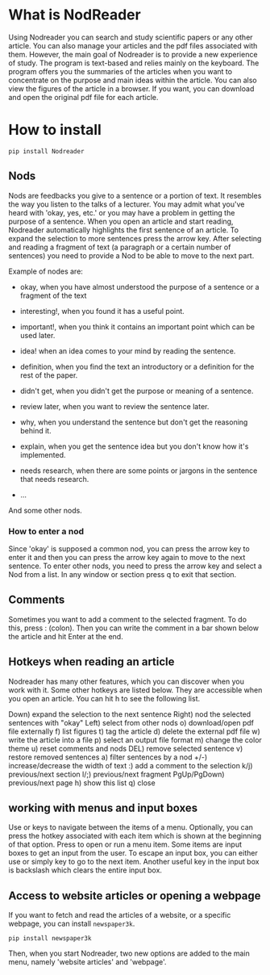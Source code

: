 # What is NodReader

Using Nodreader you can search and study scientific papers or any other article.
You can also manage your articles and the pdf files associated with them.
However, the main goal of Nodreader is to provide a new experience of study. The program is text-based and relies mainly on the keyboard. The program offers you the summaries of the articles when you want to concentrate on the purpose and main ideas within the article. You can also view the figures of the article in a browser. If you want, you can download and open the original pdf file for each article.

# How to install

```
pip install Nodreader
```

## Nods
Nods are feedbacks you give to a sentence or a portion of text. It resembles the way you listen to the talks of a lecturer. You may admit what you've heard with 'okay, yes, etc.' or you may have a problem in getting the purpose of a sentence.
When you open an article and start reading, Nodreader automatically highlights the first sentence of an article. To expand the selection to more sentences press the <Down> arrow key. After selecting and reading a fragment of text (a paragraph or a certain number of sentences) you need to provide a Nod to be able to move to the next part. 

Example of nodes are:

 - okay, when you have almost understood the purpose of a sentence or a fragment of the text
 - interesting!, when you found it has a useful point.
 - important!, when you think it contains an important point which can be used later.
 - idea! when an idea comes to your mind by reading the sentence.
 - definition, when you find the text an introductory or a definition for the rest of the paper.

 - didn't get, when you didn't get the purpose or meaning of a sentence.
 - review later, when you want to review the sentence later.
 - why, when you understand the sentence but don't get the reasoning behind it.
 - explain, when you get the sentence idea but you don't know how it's implemented.
 - needs research, when there are some points or jargons in the sentence that needs research.

 - ...
 

And some other nods.

### How to enter a nod

Since 'okay' is supposed a common nod, you can press the <Right> arrow key to enter it and then you can press the <Down> arrow key again to move to the next sentence. To enter other nods, you need to press the <Left> arrow key and select a Nod from a list. In any window or section press q to exit that section. 

## Comments

Sometimes you want to add a comment to the selected fragment. To do this, press : (colon). Then you can write the comment in a bar shown below the article and hit Enter at the end.

## Hotkeys when reading an article

Nodreader has many other features, which you can discover when you work with it. Some other hotkeys are listed below. They are accessible when you open an article. You can hit h to see the following list. 

 Down)          expand the selection to the next sentence
 Right)         nod the selected sentences with "okay"
 Left)          select from other nods
 o)             download/open pdf file externally
 f)             list figures
 t)             tag the article
 d)             delete the external pdf file 
 w)             write the article into a file
 p)             select an output file format
 m)             change the color theme
 u)             reset comments and nods
 DEL)           remove selected sentence
 v)             restore removed sentences
 a)             filter sentences by a nod
 +/-)           increase/decrease the width of text
 :)             add a comment to the selection
 k/j)           previous/next section
 l/;)           previous/next fragment
 PgUp/PgDown)   previous/next page
 h)             show this list
 q)             close


## working with menus and input boxes

Use <Down> or <Up> keys to navigate between the items of a menu. Optionally, you can press the hotkey associated with each item which is shown at the beginning of that option. Press <Enter> to open or run a menu item. Some items are input boxes to get an input from the user. To escape an input box, you can either use <Esc> or simply <Down> key to go to the next item. Another useful key in the input box is backslash which clears the entire input box.


## Access to website articles or opening a webpage

If you want to fetch and read the articles of a website, or a specific webpage, you can install `newspaper3k`. 

```
pip install newspaper3k
```

Then, when you start Nodreader, two new options are added to the main menu, namely 'website articles' and 'webpage'.  
 
 

